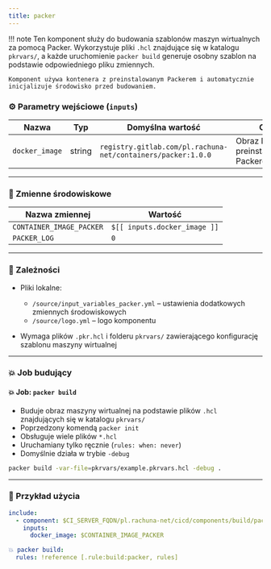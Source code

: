 ```yaml
---
title: packer
---
```

!!! note
    Ten komponent służy do budowania szablonów maszyn wirtualnych za pomocą Packer.
    Wykorzystuje pliki `.hcl` znajdujące się w katalogu `pkrvars/`, a każde uruchomienie `packer build`
    generuje osobny szablon na podstawie odpowiedniego pliku zmiennych.

    Komponent używa kontenera z preinstalowanym Packerem i automatycznie inicjalizuje środowisko przed budowaniem.

### ⚙️ Parametry wejściowe (`inputs`)

| Nazwa          | Typ    | Domyślna wartość                                             | Opis                                     |
| -------------- | ------ | ------------------------------------------------------------ | ---------------------------------------- |
| `docker_image` | string | `registry.gitlab.com/pl.rachuna-net/containers/packer:1.0.0` | Obraz Dockera z preinstalowanym Packerem |

---
### 🧬 Zmienne środowiskowe

| Nazwa zmiennej           | Wartość                      |
| ------------------------ | ---------------------------- |
| `CONTAINER_IMAGE_PACKER` | `$[[ inputs.docker_image ]]` |
| `PACKER_LOG`             | `0`                          |

---
### 🧱 Zależności

* Pliki lokalne:

  * `/source/input_variables_packer.yml` – ustawienia dodatkowych zmiennych środowiskowych
  * `/source/logo.yml` – logo komponentu

* Wymaga plików `.pkr.hcl` i folderu `pkrvars/` zawierającego konfigurację szablonu maszyny wirtualnej

---
### 💥 Job budujący

#### 💥 Job: `packer build`

* Buduje obraz maszyny wirtualnej na podstawie plików `.hcl` znajdujących się w katalogu `pkrvars/`
* Poprzedzony komendą `packer init`
* Obsługuje wiele plików `*.hcl`
* Uruchamiany tylko ręcznie (`rules: when: never`)
* Domyślnie działa w trybie `-debug`

```bash
packer build -var-file=pkrvars/example.pkrvars.hcl -debug .
```

---
### 🧪 Przykład użycia

```yaml
include:
  - component: $CI_SERVER_FQDN/pl.rachuna-net/cicd/components/build/packer@$COMPONENT_VERSION_BUILD
    inputs:
      docker_image: $CONTAINER_IMAGE_PACKER

💥 packer build:
  rules: !reference [.rule:build:packer, rules]
```
